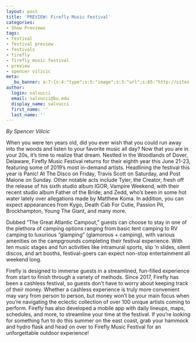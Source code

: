 ```yaml
---
layout: post
title: 'PREVIEW: Firefly Music Festival'
categories:
- Show Previews
tags:
- festival
- festival preview
- festivals
- firefly
- firefly music festival
- preview
- spencer vilicic
meta:
  _bu_banner: a:7:{s:4:"type";s:5:"image";s:3:"url";s:65:"http://sites.bu.edu/wtbu/files/2019/06/ejlfUadovmwPVtOUtgQQJRd9rHjVceDim6EJbz1t.jpeg";s:3:"alt";s:0:"";s:7:"post_id";s:4:"4844";s:4:"html";s:0:"";s:8:"position";s:12:"contentWidth";s:7:"caption";s:0:"";}
author:
  login: salvucci
  email: salvucci@bu.edu
  display_name: salvucci
  first_name: ''
  last_name: ''
---
```

_By Spencer Vilicic_

When you were ten years old, did you ever wish that you could run away into the woods and listen to your favorite music all day? Now that you are in your 20s, it’s time to realize that dream. Nestled in the Woodlands of Dover, Delaware, Firefly Music Festival returns for their eighth year this June 21-23, featuring some of 2019’s most in-demand artists. Headlining the festival this year is Panic! At The Disco on Friday, Travis Scott on Saturday, and Post Malone on Sunday. Other notable acts include Tyler, the Creator, fresh off the release of his sixth studio album IGOR; Vampire Weekend, with their recent studio album Father of the Bride; and Zedd, who’s been in some hot water lately over allegations made by Matthew Koma. In addition, you can expect appearances from Kygo, Death Cab For Cutie, Passion Pit, Brockhampton, Young The Giant, and many more.

Dubbed “The Great Atlantic Campout,” guests can choose to stay in one of the plethora of camping options ranging from basic tent camping to RV camping to luxurious “glamping” (glamorous + camping), with various amenities on the campgrounds completing their festival experience. With ten music stages and fun activities like intramural sports, slip ’n slides, silent discos, and art booths, festival-goers can expect non-stop entertainment all weekend long.

Firefly is designed to immerse guests in a streamlined, fun-filled experience from start to finish through a variety of methods. Since 2017, Firefly has been a cashless festival, so guests don’t have to worry about keeping track of their money. Whether a cashless experience is truly more convenient may vary from person to person, but money won’t be your main focus when you’re navigating the eclectic collection of over 100 unique artists coming to perform. Firefly has also developed a mobile app with daily lineups, maps, schedules, and more, to streamline your time at the festival. If you’re looking for something fun to do this summer on the east coast, grab your hammock and hydro flask and head on over to Firefly Music Festival for an unforgettable outdoor experience!